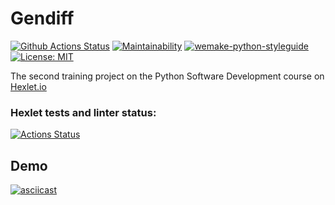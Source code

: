 # Gendiff
[![Github Actions Status](https://github.com/bayborodin/python-project-lvl2/workflows/Python%20CI/badge.svg)](https://github.com/bayborodin/python-project-lvl1/actions)
[![Maintainability](https://api.codeclimate.com/v1/badges/a4bb2bcb4ba0d791eb18/maintainability)](https://codeclimate.com/github/bayborodin/python-project-lvl2/maintainability)
[![wemake-python-styleguide](https://img.shields.io/badge/style-wemake-000000.svg)](https://github.com/wemake-services/wemake-python-styleguide)
[![License: MIT](https://img.shields.io/badge/License-MIT-yellow.svg)](https://opensource.org/licenses/MIT)

The second training project on the Python Software Development course on [Hexlet.io](https://ru.hexlet.io/professions/python/projects/50)


### Hexlet tests and linter status:
[![Actions Status](https://github.com/bayborodin/python-project-lvl2/workflows/hexlet-check/badge.svg)](https://github.com/bayborodin/python-project-lvl2/actions)

## Demo
[![asciicast](https://asciinema.org/a/376970.svg)](https://asciinema.org/a/376970)
